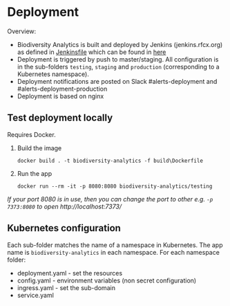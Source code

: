 # Deployment

Overview:
- Biodiversity Analytics is built and deployed by Jenkins (jenkins.rfcx.org) as defined in [Jenkinsfile](./Jenkinsfile) which can be found in [here](https://jenkins.rfcx.org/job/Biodiversity%20Analytics%20Web/)
- Deployment is triggered by push to master/staging. All configuration is in the sub-folders `testing`, `staging` and `production` (corresponding to a Kubernetes namespace).
- Deployment notifications are posted on Slack #alerts-deployment and #alerts-deployment-production
- Deployment is based on nginx

## Test deployment locally

Requires Docker.

1.  Build the image
    ```
    docker build . -t biodiversity-analytics -f build\Dockerfile
    ```

2.  Run the app
    ```
    docker run --rm -it -p 8080:8080 biodiversity-analytics/testing
    ```

*If your port 8080 is in use, then you can change the port to other e.g. `-p 7373:8080` to open http://localhost:7373/*


## Kubernetes configuration

Each sub-folder matches the name of a namespace in Kubernetes. The app name is `biodiversity-analytics` in each namespace. For each namespace folder:

- deployment.yaml - set the resources
- config.yaml - environment variables (non secret configuration)
- ingress.yaml - set the sub-domain
- service.yaml
